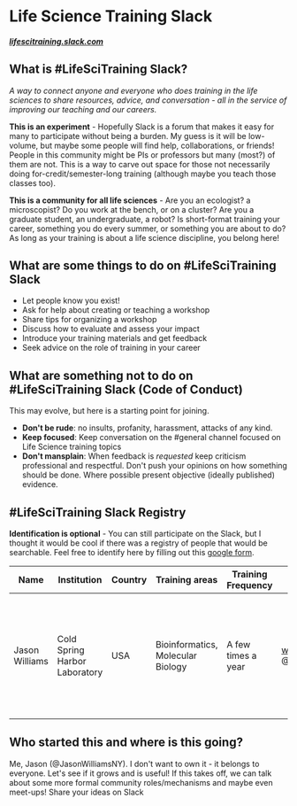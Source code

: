 # Life Science Training Slack

#### *[lifescitraining.slack.com](https://lifescitraining.slack.com)*

## What is #LifeSciTraining Slack?

*A way to connect anyone and everyone who does training in the life sciences to share resources, advice, and conversation - all in the service of improving our teaching and our careers.* 

**This is an experiment** - Hopefully Slack is a forum that makes it easy for many to participate without being a burden. My guess is it will be low-volume, but maybe some people will find help, collaborations, or friends! People in this community might be PIs or professors but many (most?) of them are not. This is a way to carve out space for those not necessarily doing for-credit/semester-long training (although maybe you teach those classes too). 

**This is a community for all life sciences** - Are you an ecologist? a microscopist? Do you work at the bench, or on a cluster? Are you a graduate student, an undergraduate, a robot? Is short-format training your career,  something you do every summer, or something you are about to do? As long as your training is about a life science discipline, you belong here!



## What are some things to do on #LifeSciTraining Slack

- Let people know you exist!
- Ask for help about creating or teaching a workshop
- Share tips for organizing a workshop
- Discuss how to evaluate and assess your impact
- Introduce your training materials and get feedback 
- Seek advice on the role of training in your career


## What are something not to do on #LifeSciTraining Slack (Code of Conduct)

This may evolve, but here is a starting point for joining. 

- **Don't be rude**: no insults, profanity, harassment, attacks of any kind. 
- **Keep focused**: Keep conversation on the #general channel focused on Life Science training topics
- **Don't mansplain**: When feedback is *requested* keep criticism professional and respectful. Don't push your opinions on how something should be done. Where possible present objective (ideally published) evidence. 

## #LifeSciTraining Slack Registry

**Identification is optional** - You can still participate on the Slack, but I thought it would be cool if there was a registry of people that would be searchable.  Feel free to identify here by filling out this [google form](https://goo.gl/forms/ZBW1Vln3RXs5uvTx1). 

|Name|Institution|Country|Training areas|Training Frequency|Contact|Communities|Teaching Tags|URL|
|----|-----------|-------|--------------|------------------|-------|-----------|--------------|---|
|Jason Williams|Cold Spring Harbor Laboratory|USA|Bioinformatics, Molecular Biology| A few times a year|williams@cshl.edu, @JasonWilliamsNY|The Carpentries - Software, Data, Library Carpentry, CyVerse, NIH Data Commons|Molecular cloning, R, Python, Jupyter, Docker, cloud computing, RNA-Seq, education and assessment|[http://jasonjwilliamsny.github.io/profile/](http://jasonjwilliamsny.github.io/profile/)|

## Who started this and where is this going?

Me, Jason (@JasonWilliamsNY). I don't want to own it - it belongs to everyone. Let's see if it grows and is useful! If this takes off, we can talk about some more formal community roles/mechanisms and maybe even meet-ups! Share your ideas on Slack